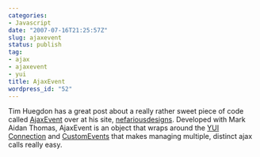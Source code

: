 ```yaml
---
categories:
- Javascript
date: "2007-07-16T21:25:57Z"
slug: ajaxevent
status: publish
tag:
- ajax
- ajaxevent
- yui
title: AjaxEvent
wordpress_id: "52"
---
```


Tim Huegdon has a great post about a really rather sweet piece of code called [AjaxEvent](http://nefariousdesigns.co.uk/archive/2007/07/ajaxevent-using-yui-custom-events-with-ajax/) over at his site, [nefariousdesigns](http://nefariousdesigns.co.uk). Developed with Mark Aidan Thomas, AjaxEvent is an object that wraps around the [YUI Connection](http://developer.yahoo.com/yui/connection/) and [CustomEvents](http://developer.yahoo.com/yui/event/#customevent) that makes managing multiple, distinct ajax calls really easy.

